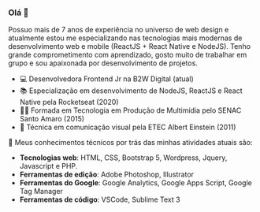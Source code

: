 ### Olá 👋 

Possuo mais de 7 anos de experiência no universo de web design e atualmente estou me especializando nas tecnologias mais modernas de desenvolvimento web e mobile (ReactJS + React Native e NodeJS). Tenho grande comprometimento com aprendizado, gosto muito de trabalhar em grupo e sou apaixonada por desenvolvimento de projetos.

- 💻 Desenvolvedora Frontend Jr na B2W Digital (atual)
- 📚 Especialização em desenvolvimento de NodeJS, ReactJS e React Native pela Rocketseat (2020)
- 👩‍🎓 Formada em Tecnologia em Produção de Multimídia pelo SENAC Santo Amaro (2015)
- 🎨 Técnica em comunicação visual pela ETEC Albert Einstein (2011)

💬 Meus conhecimentos técnicos por trás das minhas atividades atuais são:
- **Tecnologias web**: HTML, CSS, Bootstrap 5, Wordpress, Jquery, Javascript e PHP.
- **Ferramentas de edição**: Adobe Photoshop, Illustrator
- **Ferramentas do Google**: Google Analytics, Google Apps Script, Google Tag Manager
- **Ferramentas de código**: VSCode, Sublime Text 3
    
